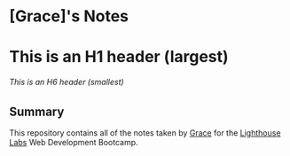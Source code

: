 # [Grace]'s Notes
# This is an H1 header (largest)
###### This is an H6 header (smallest)
## Summary 

This repository contains all of the notes taken by [Grace](https://github.com/potatolight/README) for the [Lighthouse Labs](https://www.lighthouselabs.ca/) Web Development Bootcamp.
